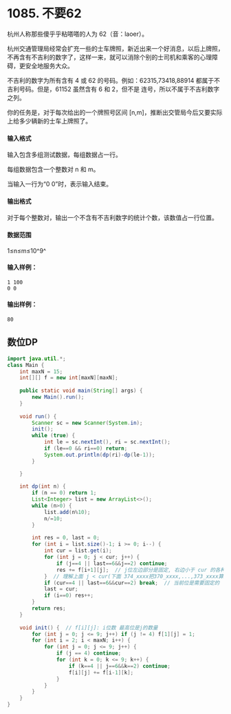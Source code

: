 # 1085. 不要62

杭州人称那些傻乎乎粘嗒嗒的人为 62（音：laoer）。

杭州交通管理局经常会扩充一些的士车牌照，新近出来一个好消息，以后上牌照，不再含有不吉利的数字了，这样一来，就可以消除个别的士司机和乘客的心理障碍，更安全地服务大众。

不吉利的数字为所有含有 4 或 62 的号码。例如：62315,73418,88914 都属于不吉利号码。但是，61152 虽然含有 6 和 2，但不是 连号，所以不属于不吉利数字之列。

你的任务是，对于每次给出的一个牌照号区间 [n,m]，推断出交管局今后又要实际上给多少辆新的士车上牌照了。

#### 输入格式

输入包含多组测试数据，每组数据占一行。

每组数据包含一个整数对 n 和 m。

当输入一行为“0 0”时，表示输入结束。

#### 输出格式

对于每个整数对，输出一个不含有不吉利数字的统计个数，该数值占一行位置。

#### 数据范围

1≤n≤m≤10^9^

#### 输入样例：

```
1 100
0 0
```

#### 输出样例：

```
80
```



## 数位DP

```java
import java.util.*;
class Main {
    int maxN = 15;
    int[][] f = new int[maxN][maxN];
    
    public static void main(String[] args) {
        new Main().run();
    }
    
    void run() {
        Scanner sc = new Scanner(System.in);
        init();
        while (true) {
            int le = sc.nextInt(), ri = sc.nextInt();
            if (le==0 && ri==0) return;
            System.out.println(dp(ri)-dp(le-1));            
        }

    }
    
    int dp(int n) {
        if (n == 0) return 1;
        List<Integer> list = new ArrayList<>();
        while (n>0) {
            list.add(n%10);
            n/=10;
        }
        
        int res = 0, last = 0;
        for (int i = list.size()-1; i >= 0; i--) {
            int cur = list.get(i);
            for (int j = 0; j < cur; j++) {
                if (j==4 || last==6&&j==2) continue;
                res += f[i+1][j];  // j位左边部分是固定, 右边小于 cur 的各种情况总和
            }  // 理解上面 j < cur(下面 374_xxxx把370_xxxx,...,373_xxxx算完就溜了)
            if (cur==4 || last==6&&cur==2) break;  // 当前位是需要固定的
            last = cur;
            if (i==0) res++;
        }
        return res;
    }
    
    void init() {  // f[i][j]: i位数 最高位是j的数量
        for (int j = 0; j <= 9; j++) if (j != 4) f[1][j] = 1;
        for (int i = 2; i < maxN; i++) {
            for (int j = 0; j <= 9; j++) {
                if (j == 4) continue;
                for (int k = 0; k <= 9; k++) {
                    if (k==4 || j==6&&k==2) continue;
                    f[i][j] += f[i-1][k];
                }
            }
        }
    }
}
```

